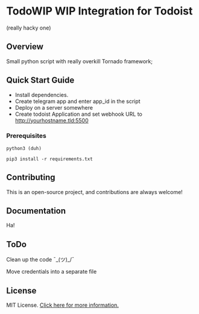 # TodoWIP WIP Integration for Todoist

(really hacky one) 

## Overview

Small python script with really overkill Tornado framework;

## Quick Start Guide

* Install dependencies.
* Create telegram app and enter app_id in the script
* Deploy on a server somewhere
* Create todoist Application and set webhook URL to http://yourhostname.tld:5500

### Prerequisites
```
python3 (duh)
```
```
pip3 install -r requirements.txt
```

## Contributing

This is an open-source project, and contributions are always welcome!

## Documentation

Ha!

## ToDo

Clean up the code ¯\_(ツ)_/¯ 

Move credentials into a separate file

## License

MIT License. [Click here for more information.](LICENSE.md)
